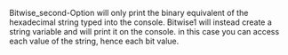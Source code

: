 Bitwise_second-Option will only print the binary equivalent of the hexadecimal string typed into the console.
Bitwise1 will instead create a string variable and will print it on the console. in this case you can access each value of the string, hence each bit value.
